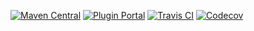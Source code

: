 [![Maven Central](https://img.shields.io/badge/sonatype-maven--central-grey?logo=apache-maven&labelColor=2377f9)](https://search.maven.org/search?q=g:com.hendraanggrian/)
[![Plugin Portal](https://img.shields.io/badge/gradle-plugin--portal-grey?logo=gradle&labelColor=02303a)](https://plugins.gradle.org/u/hendraanggrian/)
[![Travis CI](https://img.shields.io/badge/travis--ci-build-grey?logo=travis-ci&labelColor=3eaaaf&logoColor=white)](https://travis-ci.com/github/hendraanggrian/)
[![Codecov](https://img.shields.io/badge/codecov-coverage-grey?logo=codecov&labelColor=f01f7a&logoColor=white)](https://app.codecov.io/gh/hendraanggrian/)
